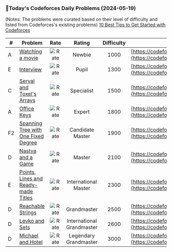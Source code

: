 ### 🌟Today's Codeforces Daily Problems (2024-05-19)
(Notes: The problems were curated based on their level of difficulty and listed from Codeforces's existing problems)
[10 Best Tips to Get Started with Codeforces](https://github.com/ika9810/Codeforces-Daily-Problems/blob/main/10%20Best%20Tips%20to%20Get%20Started%20with%20Codeforces.md)

| # | Problem | Rate| Rating | Difficulty | Contest |
|---| ----- | :--------: | :----------: | :----------: | ---------- |
|A|[Watching a movie](https://codeforces.com/contest/499/problem/A)|![Rate](https://img.shields.io/badge/Newbie-1000-lightgrey)|Newbie|1000|[https://codeforces.com/contest/499](https://codeforces.com/contest/499)|
|E|[Interview](https://codeforces.com/contest/1807/problem/E)|![Rate](https://img.shields.io/badge/Pupil-1300-brightgreen)|Pupil|1300|[https://codeforces.com/contest/1807](https://codeforces.com/contest/1807)|
|C|[Serval and Toxel's Arrays](https://codeforces.com/contest/1789/problem/C)|![Rate](https://img.shields.io/badge/Specialist-1500-9cf)|Specialist|1500|[https://codeforces.com/contest/1789](https://codeforces.com/contest/1789)|
|A|[Office Keys](https://codeforces.com/contest/830/problem/A)|![Rate](https://img.shields.io/badge/Expert-1800-blue)|Expert|1800|[https://codeforces.com/contest/830](https://codeforces.com/contest/830)|
|F2|[Spanning Tree with One Fixed Degree](https://codeforces.com/contest/1133/problem/F2)|![Rate](https://img.shields.io/badge/Candidate%20Master-1900-blueviolet)|Candidate Master|1900|[https://codeforces.com/contest/1133](https://codeforces.com/contest/1133)|
|D|[Nastya and a Game](https://codeforces.com/contest/992/problem/D)|![Rate](https://img.shields.io/badge/Master-2100-orange)|Master|2100|[https://codeforces.com/contest/992](https://codeforces.com/contest/992)|
|E|[Points, Lines and Ready-made Titles](https://codeforces.com/contest/870/problem/E)|![Rate](https://img.shields.io/badge/International%20Master-2300-orange)|International Master|2300|[https://codeforces.com/contest/870](https://codeforces.com/contest/870)|
|D|[Reachable Strings](https://codeforces.com/contest/1320/problem/D)|![Rate](https://img.shields.io/badge/Grandmaster-2500-red)|Grandmaster|2500|[https://codeforces.com/contest/1320](https://codeforces.com/contest/1320)|
|D|[Levko and Sets](https://codeforces.com/contest/360/problem/D)|![Rate](https://img.shields.io/badge/International%20Grandmaster-2600-red)|International Grandmaster|2600|[https://codeforces.com/contest/360](https://codeforces.com/contest/360)|
|D|[Michael and Hotel](https://codeforces.com/contest/1854/problem/D)|![Rate](https://img.shields.io/badge/Legendary%20Grandmaster-3000-red)|Legendary Grandmaster|3000|[https://codeforces.com/contest/1854](https://codeforces.com/contest/1854)|
